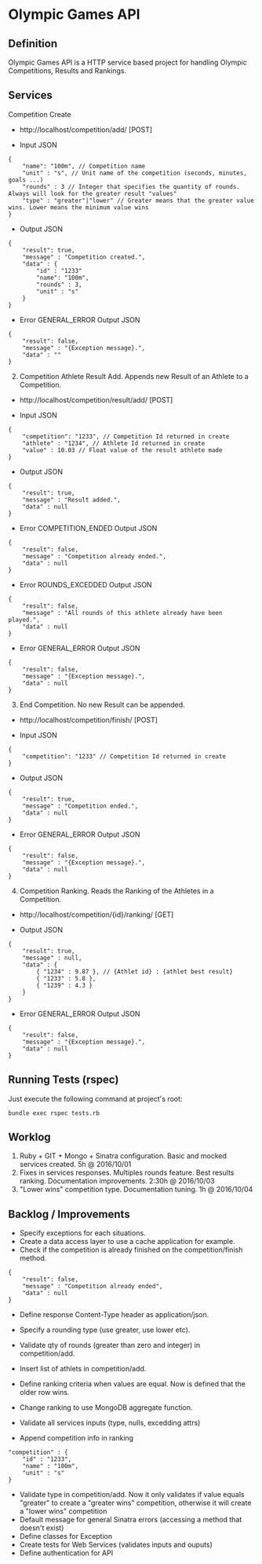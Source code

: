 # Olympic Games API

## Definition 

Olympic Games API is a HTTP service based project for handling Olympic Competitions, Results and Rankings.


## Services

Competition Create

* http://localhost/competition/add/ [POST]

* Input JSON
```
{
	"name": "100m", // Competition name
	"unit" : "s", // Unit name of the competition (seconds, minutes, goals ...)
	"rounds" : 3 // Integer that specifies the quantity of rounds. Always will look for the greater result "values"
	"type" : "greater"|"lower" // Greater means that the greater value wins. Lower means the minimum value wins
}
```

* Output JSON

```
{
	"result": true,
	"message" : "Competition created.",
	"data" : {
		"id" : "1233"
		"name": "100m",
		"rounds" : 3,
		"unit" : "s"
	}
}
```

* Error GENERAL_ERROR Output JSON

```
{
	"result": false,
	"message" : "{Exception message}.",
	"data" : ""
}
```

2. Competition Athlete Result Add. Appends new Result of an Athlete to a Competition.

* http://localhost/competition/result/add/ [POST]

* Input JSON

```
{
	"competition": "1233", // Competition Id returned in create
	"athlete" : "1234", // Athlete Id returned in create
	"value" : 10.03 // Float value of the result athlete made
}
```

* Output JSON

```
{
	"result": true,
	"message" : "Result added.",
	"data" : null
}
```

* Error COMPETITION_ENDED Output JSON

```
{
	"result": false,
	"message" : "Competition already ended.",
	"data" : null
}
```

* Error ROUNDS_EXCEDDED Output JSON

```
{
	"result": false,
	"message" : "All rounds of this athlete already have been played.",
	"data" : null
}
```

* Error GENERAL_ERROR Output JSON

```
{
	"result": false,
	"message" : "{Exception message}.",
	"data" : null
}
```

3. End Competition. No new Result can be appended. 

* http://localhost/competition/finish/ [POST]

* Input JSON

```
{
	"competition": "1233" // Competition Id returned in create
}
```

* Output JSON

```
{
	"result": true,
	"message" : "Competition ended.",
	"data" : null
}
```

* Error GENERAL_ERROR Output JSON

```
{
	"result": false,
	"message" : "{Exception message}.",
	"data" : null
}
```

4. Competition Ranking. Reads the Ranking of the Athletes in a Competition.

* http://localhost/competition/{id}/ranking/ [GET]

* Output JSON

```
{
	"result": true,
	"message" : null,
	"data" : {
		{ "1234" : 9.87 }, // {Athlet id} : {athlet best result}
		{ "1233" : 5.8 },
		{ "1239" : 4.3 }
	}
}
```

* Error GENERAL_ERROR Output JSON

```
{
	"result": false,
	"message" : "{Exception message}.",
	"data" : null
}
```


## Running Tests (rspec)

Just execute the following command at project's root:

```
bundle exec rspec tests.rb
```


## Worklog

1. Ruby + GIT + Mongo + Sinatra configuration. Basic and mocked services created. 5h @ 2016/10/01
2. Fixes in services responses. Multiples rounds feature. Best results ranking. Documentation improvements. 2:30h @ 2016/10/03
3. "Lower wins" competition type. Documentation tuning. 1h @ 2016/10/04



## Backlog / Improvements

- Specify exceptions for each situations.
- Create a data access layer to use a cache application for example.
- Check if the competition is already finished on the competition/finish method.
```
{
	"result": false,
	"message" : "Competition already ended",
	"data" : null
}
```

- Define response Content-Type header as application/json.
- Specify a rounding type (use greater, use lower etc).
- Validate qty of rounds (greater than zero and integer) in competition/add.

- Insert list of athlets in competition/add.
- Define ranking criteria when values are equal. Now is defined that the older row wins.
- Change ranking to use MongoDB aggregate function.
- Validate all services inputs (type, nulls, excedding attrs)
- Append competition info in ranking 
```
"competition" : {
	"id" : "1233",
	"name" : "100m",
	"unit" : "s"
}
```
- Validate type in competition/add. Now it only validates if value equals "greater" to create a "greater wins" competition, otherwise it will create a "lower wins" competition
- Default message for general Sinatra errors (accessing a method that doesn't exist) 
- Define classes for Exception
- Create tests for Web Services (validates inputs and ouputs)
- Define authentication for API

